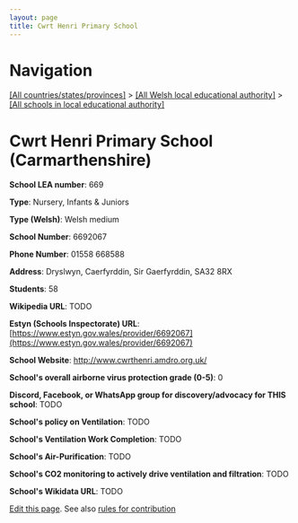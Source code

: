 ```yaml
---
layout: page
title: Cwrt Henri Primary School
---
```

# Navigation

[[All countries/states/provinces]](../../..) > [[All Welsh local educational authority]](../..) > [[All schools in local educational authority]](..)

# Cwrt Henri Primary School (Carmarthenshire)

**School LEA number**: 669

**Type**: Nursery, Infants & Juniors

**Type (Welsh)**: Welsh medium

**School Number**: 6692067

**Phone Number**: 01558 668588

**Address**: Dryslwyn, Caerfyrddin, Sir Gaerfyrddin, SA32 8RX

**Students**: 58

**Wikipedia URL**: TODO

**Estyn (Schools Inspectorate) URL**: [https://www.estyn.gov.wales/provider/6692067](https://www.estyn.gov.wales/provider/6692067)

**School Website**: http://www.cwrthenri.amdro.org.uk/

**School's overall airborne virus protection grade (0-5)**: 0

**Discord, Facebook, or WhatsApp group for discovery/advocacy for THIS school**: TODO

**School's policy on Ventilation**: TODO

**School's Ventilation Work Completion**: TODO

**School's Air-Purification**: TODO

**School's CO2 monitoring to actively drive ventilation and filtration**: TODO

**School's Wikidata URL**: TODO




[Edit this page](https://github.com/VentilationProject/Wales/edit/prif/./Carmarthenshire/Cwrt_Henri_Primary_School.md). See also [rules for contribution](../../../contribution-rules/)